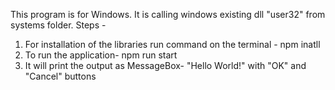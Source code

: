 This program is for Windows. It is calling windows existing dll "user32" from systems folder.
Steps -
1. For installation of the libraries run command on the terminal -
     npm inatll
2. To run the application-
     npm run start
3. It will print the output as MessageBox- "Hello World!" with "OK" and "Cancel" buttons